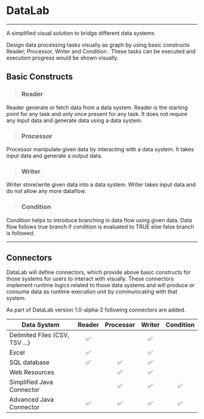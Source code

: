 # DataLab
----------

A simplified visual solution to bridge different data systems

Design data processing tasks visually as graph by using basic constructs Reader, Processor, Writer and Condition . These tasks can be executed and execution progress would be shown visually.  

## Basic Constructs
>### Reader  
Reader generate or fetch data from a data system. Reader is the starting point for any task and only once present for any task. It does not require any input data and generate data using a data system.

>### Processor 
Processor manipulate given data by interacting with a data system. It takes input data and generate a output data.

>### Writer
Writer store/write given data into a data system. Writer takes input data and do not allow any more dataflow.

>### Condition 
Condition helps to introduce branching in data flow using given data. Data flow follows true branch if condition is evaluated to TRUE else false branch is followed.

***

## Connectors
DataLab will define connectors, which provide above basic constructs for those systems for users to interact with visually.
These connectors implement runtime logics related to those data systems and will produce or consume data as runtime execution unit by communicating with that system.

As part of DataLab version 1.0-alpha-2 following connectors are added.


| Data System                   | Reader        | Processor  | Writer      | Condition |
|---|:---:|:---:|:---:|:---:|
|Delimited Files (CSV, TSV ...) |&#9989;             |            |&#9989;           |           |
|Excel                          | &#9989;             |            |&#9989;           |           |
|SQL database                   | &#9989;             |&#9989;            |&#9989;           |           |
|Web Resources                  |                     |&#9989;            |&#9989;           |           |
|Simplified Java Connector      |                     |&#9989;            |&#9989;           |&#9989;    |
|Advanced Java Connector        | &#9989;             |&#9989;            |&#9989;           |&#9989;    |
